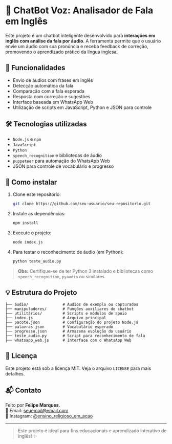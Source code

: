 # 🤖 ChatBot Voz: Analisador de Fala em Inglês

Este projeto é um chatbot inteligente desenvolvido para **interações em inglês com análise da fala por áudio**. A ferramenta permite que o usuário envie um áudio com sua pronúncia e receba feedback de correção, promovendo o aprendizado prático da língua inglesa.

## 📌 Funcionalidades

- Envio de áudios com frases em inglês
- Detecção automática da fala
- Comparação com a fala esperada
- Resposta com correção e sugestões
- Interface baseada em WhatsApp Web
- Utilização de scripts em JavaScript, Python e JSON para controle

## 🛠 Tecnologias utilizadas

- `Node.js` e `npm`
- `JavaScript`
- `Python`
- `speech_recognition` e bibliotecas de áudio
- `puppeteer` para automação do WhatsApp Web
- JSON para controle de vocabulário e progresso

## 🚀 Como instalar

1. Clone este repositório:
   ```bash
   git clone https://github.com/seu-usuario/seu-repositorio.git
   ```

2. Instale as dependências:
   ```bash
   npm install
   ```

3. Execute o projeto:
   ```bash
   node index.js
   ```

4. Para testar o reconhecimento de áudio (em Python):
   ```bash
   python teste_audio.py
   ```

> **Obs:** Certifique-se de ter Python 3 instalado e bibliotecas como `speech_recognition`, `pyaudio` ou similares.

## 💡 Estrutura do Projeto

```
├── áudio/               # Áudios de exemplo ou capturados
├── manipuladores/       # Funções auxiliares do chatbot
├── utilitários/         # Scripts e módulos de apoio
├── index.js             # Arquivo principal
├── pacote.json          # Configuração do projeto Node.js
├── palavras.json        # Vocabulário esperado
├── progresso.json       # Armazena evolução do usuário
├── teste_audio.py       # Script para reconhecimento de fala
├── whatsapp_web.js      # Interface com o WhatsApp Web
```

## 📄 Licença

Este projeto está sob a licença MIT. Veja o arquivo `LICENSE` para mais detalhes.

## 📬 Contato

Feito por **Felipe Marques**.  
📧 Email: seuemail@email.com  
🔗 Instagram: [@ensino_religioso_em_acao](https://www.instagram.com/ensino_religioso_em_acao)

---

> Este projeto é ideal para fins educacionais e aprendizado interativo de inglês! ✨

